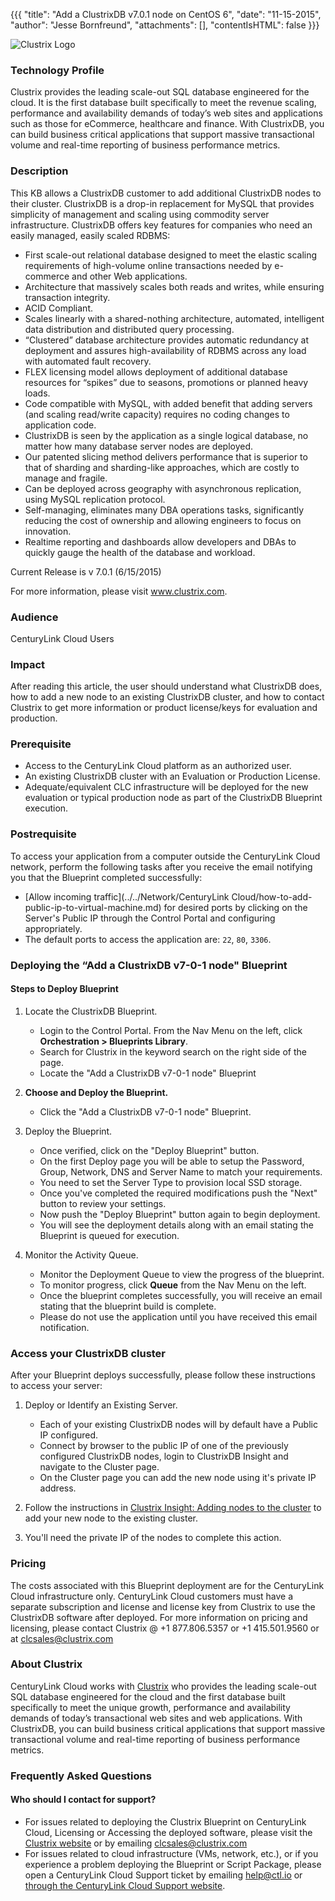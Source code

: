 
{{{
  "title": "Add a ClustrixDB v7.0.1 node on CentOS 6",
  "date": "11-15-2015",
  "author": "Jesse Bornfreund",
  "attachments": [],
  "contentIsHTML": false
}}}

![Clustrix Logo](../../images/clustrix_blue.png)

### Technology Profile
Clustrix provides the leading scale-out SQL database engineered for the cloud. It is the first database built specifically to meet the revenue scaling, performance and availability demands of today’s web sites and applications such as those for eCommerce, healthcare and finance. With ClustrixDB, you can build business critical applications that support massive transactional volume and real-time reporting of business performance metrics.

### Description
This KB allows a ClustrixDB customer to add additional ClustrixDB nodes to their cluster. ClustrixDB is a drop-in replacement for MySQL that provides simplicity of management and scaling using commodity server infrastructure. ClustrixDB offers key features for companies who need an easily managed, easily scaled RDBMS:

* First scale-out relational database designed to meet the elastic scaling requirements of high-volume online transactions needed by e-commerce and other Web applications.
* Architecture that massively scales both reads and writes, while ensuring transaction integrity.
* ACID Compliant.
* Scales linearly with a shared-nothing architecture, automated, intelligent data distribution and distributed query processing.
* “Clustered” database architecture provides automatic redundancy at deployment and assures high-availability of RDBMS across any load with automated fault recovery.
* FLEX licensing model allows deployment of additional database resources for “spikes” due to seasons, promotions or planned heavy loads.
* Code compatible with MySQL, with added benefit that adding servers (and scaling read/write capacity) requires no coding changes to application code.
* ClustrixDB is seen by the application as a single logical database, no matter how many database server nodes are deployed.
* Our patented slicing method delivers performance that is superior to that of sharding and sharding-like approaches, which are costly to manage and fragile.
* Can be deployed across geography with asynchronous replication, using MySQL replication protocol.
* Self-managing, eliminates many DBA operations tasks, significantly reducing the cost of ownership and allowing engineers to focus on innovation.
* Realtime reporting and dashboards allow developers and DBAs to quickly gauge the health of the database and workload.

Current Release is v 7.0.1 (6/15/2015)

For more information, please visit www.clustrix.com.

### Audience
CenturyLink Cloud Users

### Impact
After reading this article, the user should understand what ClustrixDB does, how to add a new node to an existing ClustrixDB cluster, and how to contact Clustrix to get more information or product license/keys for evaluation and production.

### Prerequisite
* Access to the CenturyLink Cloud platform as an authorized user.
* An existing ClustrixDB cluster with an Evaluation or Production License.
* Adequate/equivalent CLC infrastructure will be deployed for the new evaluation or typical production node as part of the ClustrixDB Blueprint execution.

### Postrequisite
To access your application from a computer outside the CenturyLink Cloud network, perform the following tasks after you receive the email notifying you that the Blueprint completed successfully:
* [Allow incoming traffic](../../Network/CenturyLink Cloud/how-to-add-public-ip-to-virtual-machine.md) for desired ports by clicking on the Server's Public IP through the Control Portal and configuring appropriately.
* The default ports to access the application are: `22`, `80`, `3306`.

### Deploying the “Add a ClustrixDB v7-0-1 node" Blueprint

#### Steps to Deploy Blueprint

1. Locate the ClustrixDB Blueprint.
   * Login to the Control Portal. From the Nav Menu on the left, click **Orchestration > Blueprints Library**.
   * Search for Clustrix in the keyword search on the right side of the page.
   * Locate the "Add a ClustrixDB v7-0-1 node" Blueprint

2. **Choose and Deploy the Blueprint.**
   * Click the "Add a ClustrixDB v7-0-1 node" Blueprint.

3. Deploy the Blueprint.
   * Once verified, click on the "Deploy Blueprint" button.
   * On the first Deploy page you will be able to setup the Password, Group, Network, DNS and Server Name to match your requirements.
   * You need to set the Server Type to provision local SSD storage.
   * Once you've completed the required modifications push the "Next" button to review your settings.
   * Now push the "Deploy Blueprint" button again to begin deployment.
   * You will see the deployment details along with an email stating the Blueprint is queued for execution.

4. Monitor the Activity Queue.
   * Monitor the Deployment Queue to view the progress of the blueprint.
   * To monitor progress, click **Queue** from the Nav Menu on the left.
   * Once the blueprint completes successfully, you will receive an email stating that the blueprint build is complete.
   * Please do not use the application until you have received this email notification.

### Access your ClustrixDB cluster
After your Blueprint deploys successfully, please follow these instructions to access your server:

1. Deploy or Identify an Existing Server.
   * Each of your existing ClustrixDB nodes will by default have a Public IP configured.
   * Connect by browser to the public IP of one of the previously configured ClustrixDB nodes, login to ClustrixDB Insight and navigate to the Cluster page.
   * On the Cluster page you can add the new node using it's private IP address.

2. Follow the instructions in [Clustrix Insight: Adding nodes to the cluster](http://docs.clustrix.com/display/CLXDOC/Clustrix+Insight:+Adding+nodes+to+the+cluster) to add your new node to the existing cluster.

3. You'll need the private IP of the nodes to complete this action.

### Pricing
The costs associated with this Blueprint deployment are for the CenturyLink Cloud infrastructure only. CenturyLink Cloud customers must have a separate subscription and license and license key from Clustrix to use the ClustrixDB software after deployed. For more information on pricing and licensing, please contact Clustrix @ +1 877.806.5357 or +1 415.501.9560 or at [clcsales@clustrix.com](mailto:clcsales@clustrix.com)

### About Clustrix
CenturyLink Cloud works with [Clustrix](http://www.clustrix.com) who provides the leading scale-out SQL database engineered for the cloud and the first database built specifically to meet the unique growth, performance and availability demands of today’s transactional web sites and web applications. With ClustrixDB, you can build business critical applications that support massive transactional volume and real-time reporting of business performance metrics.

### Frequently Asked Questions

#### Who should I contact for support?
* For issues related to deploying the Clustrix Blueprint on CenturyLink Cloud, Licensing or Accessing the deployed software, please visit the [Clustrix website](http://docs.clustrix.com) or by emailing [clcsales@clustrix.com](mailto:clcsales@clustrix.com)
* For issues related to cloud infrastructure (VMs, network, etc.), or if you experience a problem deploying the Blueprint or Script Package, please open a CenturyLink Cloud Support ticket by emailing [help@ctl.io](mailto:help@ctl.io) or [through the CenturyLink Cloud Support website](https://t3n.zendesk.com/tickets/new).
